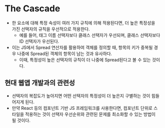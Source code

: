 # The Cascade

- 한 요소에 대해 특정 속성이 여러 가지 규칙에 의해 적용된다면, 더 높은 특정성을 가진 선택자의 규칙을 우선적으로 적용한다.
  - 예를 들어, 태그 이름 선택자보다 클래스 선택자가 우선되며, 클래스 선택자보다 ID 선택자가 우선된다.
- 이는 JS에서 Spread 연산자를 활용하여 객체를 정의할 때, 항목의 키가 중복될 경우 나중에 Spread된 객체의 항목이 남는 것과 유사하다.
  - 이때, 특정성이 높은 선택자의 규칙이 더 나중에 Spread된다고 볼 수 있는 것이다.

## 현대 웹앱 개발과의 관련성

- 선택자의 복잡도가 높아지면 어떤 선택자의 특정성이 더 높은지 구별하는 것이 힘들어지게 된다.
- 만약 React 등의 컴포넌트 기반 JS 프레임워크를 사용한다면, 컴포넌트 단위로 스타일을 적용하는 것이 선택자 우선순위와 관련된 문제를 최소화할 수 있는 방법이 될 것이다.
